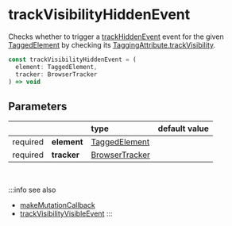 # trackVisibilityHiddenEvent

Checks whether to trigger a [trackHiddenEvent](/tracking/browser/api-reference/eventTrackers/trackHiddenEvent.md) event for the given [TaggedElement](/tracking/browser/api-reference/definitions/TaggedElement.md) by checking its [TaggingAttribute.trackVisibility](/tracking/browser/api-reference/definitions/TaggingAttribute.md#taggingattributetrackvisibility).

```typescript
const trackVisibilityHiddenEvent = (
  element: TaggedElement, 
  tracker: BrowserTracker
) => void
```

## Parameters
|          |             | type                                                                  | default value
| :-:      | :--         | :--                                                                   | :--           
| required | **element** | [TaggedElement](/tracking/browser/api-reference/definitions/TaggedElement.md) |
| required | **tracker** | [BrowserTracker](/tracking/browser/api-reference/general/BrowserTracker.md)   |

<br />

:::info see also
- [makeMutationCallback](/tracking/browser/api-reference/mutationObserver/makeMutationCallback.md)
- [trackVisibilityVisibleEvent](/tracking/browser/api-reference/mutationObserver/trackVisibilityVisibleEvent.md)
:::
